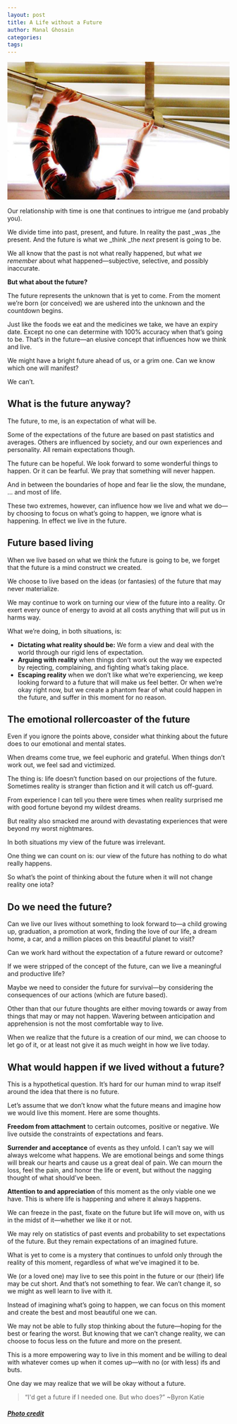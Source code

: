 ```yaml
---
layout: post
title: A Life without a Future
author: Manal Ghosain
categories:
tags:
---
```


![Looking out the window](/images/window.jpg)

Our relationship with time is one that continues to intrigue me (and probably you). 

We divide time into past, present, and future. In reality the past _was _the present. And the future is what we _think _the _next_ present is going to be. 

We all know that the past is not what really happened, but what _we remember_ about what happened—subjective, selective, and possibly inaccurate. 

**But what about the future?** 

The future represents the unknown that is yet to come. From the moment we’re born (or conceived) we are ushered into the unknown and the countdown begins. 

Just like the foods we eat and the medicines we take, we have an expiry date. Except no one can determine with 100% accuracy when that’s going to be. That’s in the future—an elusive concept that influences how we think and live. 

We might have a bright future ahead of us, or a grim one. Can we know which one will manifest? 

We can’t. 

## What is the future anyway?

The future, to me, is an expectation of what will be.

Some of the expectations of the future are based on past statistics and averages. Others are influenced by society, and our own experiences and personality. All remain expectations though.

The future can be hopeful. We look forward to some wonderful things to happen. Or it can be fearful. We pray that something will never happen.

And in between the boundaries of hope and fear lie the slow, the mundane, … and most of life.

These two extremes, however, can influence how we live and what we do—by choosing to focus on what’s going to happen, we ignore what is happening. In effect we live in the future.

## Future based living

When we live based on what we think the future is going to be, we forget that the future is a mind construct we created. 

We choose to live based on the ideas (or fantasies) of the future that may never materialize. 

We may continue to work on turning our view of the future into a reality. Or exert every ounce of energy to avoid at all costs anything that will put us in harms way. 

What we’re doing, in both situations, is: 

  * **Dictating what reality should be:** We form a view and deal with the world through our rigid lens of expectation.
  * **Arguing with reality** when things don’t work out the way we expected by rejecting, complaining, and fighting what’s taking place.
  * **Escaping reality** when we don’t like what we’re experiencing, we keep looking forward to a future that will make us feel better. Or when we’re okay right now, but we create a phantom fear of what could happen in the future, and suffer in this moment for no reason.

## The emotional rollercoaster of the future

Even if you ignore the points above, consider what thinking about the future does to our emotional and mental states.

When dreams come true, we feel euphoric and grateful. When things don’t work out, we feel sad and victimized.

The thing is: life doesn’t function based on our projections of the future. Sometimes reality is stranger than fiction and it will catch us off-guard.

From experience I can tell you there were times when reality surprised me with good fortune beyond my wildest dreams.

But reality also smacked me around with devastating experiences that were beyond my worst nightmares.

In both situations my view of the future was irrelevant.

One thing we can count on is: our view of the future has nothing to do what really happens.

So what’s the point of thinking about the future when it will not change reality one iota?

## Do we need the future?

Can we live our lives without something to look forward to—a child growing up, graduation, a promotion at work, finding the love of our life, a dream home, a car, and a million places on this beautiful planet to visit?

Can we work hard without the expectation of a future reward or outcome?

If we were stripped of the concept of the future, can we live a meaningful and productive life?

Maybe we need to consider the future for survival—by considering the consequences of our actions (which are future based).

Other than that our future thoughts are either moving towards or away from things that may or may not happen. Wavering between anticipation and apprehension is not the most comfortable way to live.

When we realize that the future is a creation of our mind, we can choose to let go of it, or at least not give it as much weight in how we live today.

## What would happen if we lived without a future?

This is a hypothetical question. It’s hard for our human mind to wrap itself around the idea that there is no future. 

Let’s assume that we don’t know what the future means and imagine how we would live this moment. Here are some thoughts. 

**Freedom from attachment** to certain outcomes, positive or negative. We live outside the constraints of expectations and fears. 

**Surrender and acceptance** of events as they unfold. I can’t say we will always welcome what happens. We are emotional beings and some things will break our hearts and cause us a great deal of pain. We can mourn the loss, feel the pain, and honor the life or event, but without the nagging thought of what should’ve been. 

**Attention to and appreciation** of this moment as the only viable one we have. This is where life is happening and where it always happens. 

We can freeze in the past, fixate on the future but life will move on, with us in the midst of it—whether we like it or not.

We may rely on statistics of past events and probability to set expectations of the future. But they remain expectations of an imagined future.

What is yet to come is a mystery that continues to unfold only through the reality of this moment, regardless of what we’ve imagined it to be.

We (or a loved one) may live to see this point in the future or our (their) life may be cut short. And that’s not something to fear. We can’t change it, so we might as well learn to live with it.

Instead of imagining what’s going to happen, we can focus on this moment and create the best and most beautiful one we can.

We may not be able to fully stop thinking about the future—hoping for the best or fearing the worst. But knowing that we can’t change reality, we can choose to focus less on the future and more on the present.

This is a more empowering way to live in this moment and be willing to deal with whatever comes up when it comes up—with no (or with less) ifs and buts.

One day we may realize that we will be okay without a future.

> “I'd get a future if I needed one. But who does?” ~Byron Katie

##### [Photo credit](http://www.flickr.com/photos/wwworks/3057345015/)